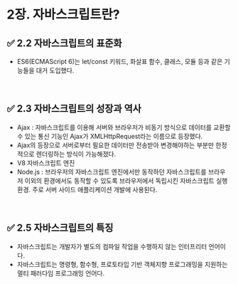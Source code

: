 # 2장. 자바스크립트란?

## ✅ 2.2 자바스크립트의 표준화

- ES6(ECMAScript 6)는 let/const 키워드, 화살표 함수, 클래스, 모듈 등과 같은 기능들을 대거 도입했다.

<br/>

## ✅ 2.3 자바스크립트의 성장과 역사

- Ajax : 자바스크립트를 이용해 서버와 브라우저가 비동기 방식으로 데이터를 교환할 수 있는 통신 기능인 Ajax가 XMLHttpRequest라는 이름으로 등장했다.
- Ajax의 등장으로 서버로부터 필요한 데이터만 전송받아 변경해야하는 부분만 한정적으로 렌더링하는 방식이 가능해졌다.
- V8 자바스크립트 엔진
- Node.js : 브라우저의 자바스크립트 엔진에서만 동작하던 자바스크립트를 브라우저 이외의 환경에서도 동작할 수 있도록 브라우저에서 독립시킨 자바스크립트 실행환경. 주로 서버 사이드 애플리케이션 개발에 사용된다.

<br/>

## ✅ 2.5 자바스크립트의 특징

- 자바스크립트는 개발자가 별도의 컴파일 작업을 수행하지 않는 인터프리터 언어이다.
- 자바스크립트는 명령형, 함수형, 프로토타입 기반 객체지향 프로그래밍을 지원하는 멀티 패러다임 프로그래밍 언어다.
